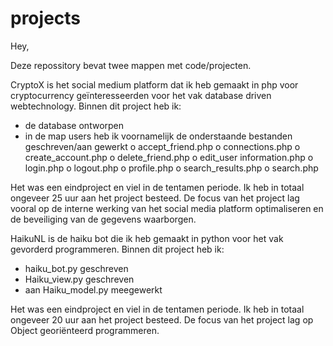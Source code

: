 # projects
Hey,

Deze repossitory bevat twee mappen met code/projecten.

CryptoX is het social medium platform dat ik heb gemaakt in php voor cryptocurrency geïnteresseerden voor het vak database driven webtechnology. Binnen dit project heb ik:
-	de database ontworpen
-	in de map users heb ik  voornamelijk de onderstaande bestanden geschreven/aan gewerkt 
o	accept_friend.php
o	connections.php
o	create_account.php
o	delete_friend.php
o	edit_user information.php
o	login.php
o	logout.php
o	profile.php
o	search_results.php
o	search.php

Het was een eindproject en viel in de tentamen periode. Ik heb in totaal ongeveer 25 uur aan het project besteed. De focus van het project lag vooral op de interne werking van het social media platform optimaliseren en de beveiliging van de gegevens waarborgen.

HaikuNL is de haiku bot die ik heb gemaakt in python voor het vak gevorderd programmeren. Binnen dit project heb ik:
-	haiku_bot.py geschreven
-	Haiku_view.py geschreven
-	aan Haiku_model.py meegewerkt

Het was een eindproject en viel in de tentamen periode. Ik heb in totaal ongeveer 20 uur aan het project besteed. De focus van het project lag op Object georiënteerd programmeren. 

